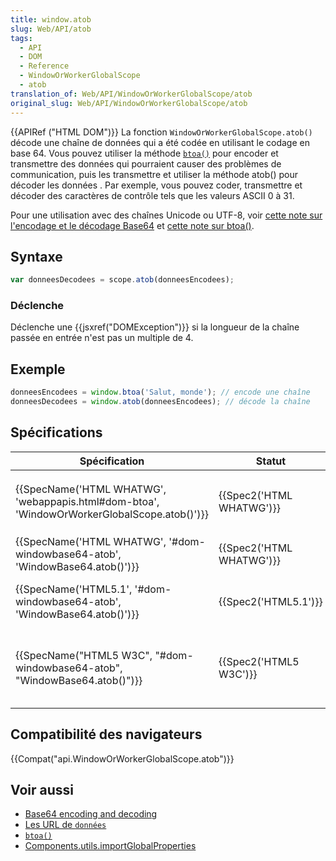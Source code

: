 ```yaml
---
title: window.atob
slug: Web/API/atob
tags:
  - API
  - DOM
  - Reference
  - WindowOrWorkerGlobalScope
  - atob
translation_of: Web/API/WindowOrWorkerGlobalScope/atob
original_slug: Web/API/WindowOrWorkerGlobalScope/atob
---
```

{{APIRef ("HTML DOM")}}
La fonction `WindowOrWorkerGlobalScope.atob()` décode une chaîne de données qui a été codée en utilisant le codage en base 64. Vous pouvez utiliser la méthode [`btoa()`](/fr/docs/Web/API/btoa) pour encoder et transmettre des données qui pourraient causer des problèmes de communication, puis les transmettre et utiliser la méthode atob() pour décoder les données . Par exemple, vous pouvez coder, transmettre et décoder des caractères de contrôle tels que les valeurs ASCII 0 à 31.

Pour une utilisation avec des chaînes Unicode ou UTF-8, voir [cette note sur l'encodage et le décodage Base64](/fr/docs/D%C3%A9coder_encoder_en_base64) et [cette note sur btoa()](/fr-FR/docs/Web/API/window.btoa#Unicode_Strings).

## Syntaxe

```js
var donneesDecodees = scope.atob(donneesEncodees);
```

### Déclenche

Déclenche une {{jsxref("DOMException")}} si la longueur de la chaîne passée en entrée n'est pas un multiple de 4.

## Exemple

```js
donneesEncodees = window.btoa('Salut, monde'); // encode une chaîne
donneesDecodees = window.atob(donneesEncodees); // décode la chaîne
```

## Spécifications

| Spécification                                                                                                            | Statut                           | Commentaire                                                                                                                            |
| ------------------------------------------------------------------------------------------------------------------------ | -------------------------------- | -------------------------------------------------------------------------------------------------------------------------------------- |
| {{SpecName('HTML WHATWG', 'webappapis.html#dom-btoa', 'WindowOrWorkerGlobalScope.atob()')}} | {{Spec2('HTML WHATWG')}} | Méthode déplacée dans le mixin `WindowOrWorkerGlobalScope` dans la spéc la plus récente.                                               |
| {{SpecName('HTML WHATWG', '#dom-windowbase64-atob', 'WindowBase64.atob()')}}                     | {{Spec2('HTML WHATWG')}} | Pas de changement depuis l'instantané le plus récent {{SpecName("HTML5.1")}}.                                                 |
| {{SpecName('HTML5.1', '#dom-windowbase64-atob', 'WindowBase64.atob()')}}                         | {{Spec2('HTML5.1')}}     | Instantané de {{SpecName("HTML WHATWG")}}. Pas de changement.                                                                 |
| {{SpecName("HTML5 W3C", "#dom-windowbase64-atob", "WindowBase64.atob()")}}                     | {{Spec2('HTML5 W3C')}}     | Instantané de {{SpecName("HTML WHATWG")}}. Création de `WindowBase64` (les propriétés se trouvaient sur la cible avant cela). |

## Compatibilité des navigateurs

{{Compat("api.WindowOrWorkerGlobalScope.atob")}}

## Voir aussi

- [Base64 encoding and decoding](/Web/API/WindowBase64/Base64_encoding_and_decoding)
- [Les URL de `données`](/fr/docs/Web/HTTP/Basics_of_HTTP/Data_URIs)
- [`btoa()`](/fr/docs/Web/API/btoa)
- [Components.utils.importGlobalProperties](/fr-FR/docs/Components.utils.importGlobalProperties)
